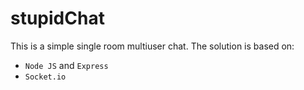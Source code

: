 # stupidChat

This is a simple single room multiuser chat. The solution is based on:

* ``Node JS`` and ``Express``
* ``Socket.io``
